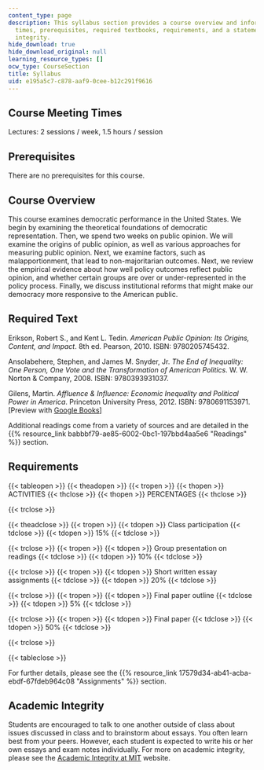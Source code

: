 ```yaml
---
content_type: page
description: This syllabus section provides a course overview and information on meeting
  times, prerequisites, required textbooks, requirements, and a statement on academic
  integrity.
hide_download: true
hide_download_original: null
learning_resource_types: []
ocw_type: CourseSection
title: Syllabus
uid: e195a5c7-c878-aaf9-0cee-b12c291f9616
---
```


Course Meeting Times
--------------------

Lectures: 2 sessions / week, 1.5 hours / session

Prerequisites
-------------

There are no prerequisites for this course.

Course Overview
---------------

This course examines democratic performance in the United States. We begin by examining the theoretical foundations of democratic representation. Then, we spend two weeks on public opinion. We will examine the origins of public opinion, as well as various approaches for measuring public opinion. Next, we examine factors, such as malapportionment, that lead to non-majoritarian outcomes. Next, we review the empirical evidence about how well policy outcomes reflect public opinion, and whether certain groups are over or under-represented in the policy process. Finally, we discuss institutional reforms that might make our democracy more responsive to the American public.

Required Text
-------------

Erikson, Robert S., and Kent L. Tedin. _American Public Opinion: Its Origins, Content, and Impact_. 8th ed. Pearson, 2010. ISBN: 9780205745432.

Ansolabehere, Stephen, and James M. Snyder, Jr. _The End of Inequality: One Person, One Vote and the Transformation of American Politics_. W. W. Norton & Company, 2008. ISBN: 9780393931037.

Gilens, Martin. _Affluence & Influence: Economic Inequality and Political Power in America_. Princeton University Press, 2012. ISBN: 9780691153971. \[Preview with [Google Books](http://books.google.com/books?id=_hxXpVlF8XYC&pg=PAfrontcover)\]

Additional readings come from a variety of sources and are detailed in the {{% resource_link babbbf79-ae85-6002-0bc1-197bbd4aa5e6 "Readings" %}} section.

Requirements
------------

{{< tableopen >}}
{{< theadopen >}}
{{< tropen >}}
{{< thopen >}}
ACTIVITIES
{{< thclose >}}
{{< thopen >}}
PERCENTAGES
{{< thclose >}}

{{< trclose >}}

{{< theadclose >}}
{{< tropen >}}
{{< tdopen >}}
Class participation
{{< tdclose >}}
{{< tdopen >}}
15%
{{< tdclose >}}

{{< trclose >}}
{{< tropen >}}
{{< tdopen >}}
Group presentation on readings
{{< tdclose >}}
{{< tdopen >}}
10%
{{< tdclose >}}

{{< trclose >}}
{{< tropen >}}
{{< tdopen >}}
Short written essay assignments
{{< tdclose >}}
{{< tdopen >}}
20%
{{< tdclose >}}

{{< trclose >}}
{{< tropen >}}
{{< tdopen >}}
Final paper outline
{{< tdclose >}}
{{< tdopen >}}
5%
{{< tdclose >}}

{{< trclose >}}
{{< tropen >}}
{{< tdopen >}}
Final paper
{{< tdclose >}}
{{< tdopen >}}
50%
{{< tdclose >}}

{{< trclose >}}

{{< tableclose >}}

For further details, please see the {{% resource_link 17579d34-ab41-acba-ebdf-67fdeb964c08 "Assignments" %}} section.

Academic Integrity
------------------

Students are encouraged to talk to one another outside of class about issues discussed in class and to brainstorm about essays. You often learn best from your peers. However, each student is expected to write his or her own essays and exam notes individually. For more on academic integrity, please see the [Academic Integrity at MIT](http://integrity.mit.edu/) website.